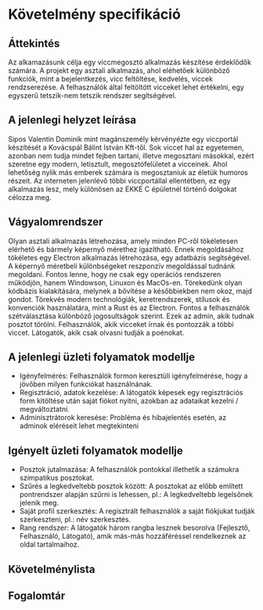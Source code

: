 # Követelmény specifikáció

## Áttekintés

Az alkamazásunk célja egy viccmegosztó alkalmazás készítése érdeklődők számára.
A projekt egy asztali alkalmazás, ahol eléhetőek különböző funkciók, mint a 
bejelentkezés, vicc feltöltése, kedvelés, viccek rendzserezése.
A felhasználók által feltöltött vicceket lehet értékelni, egy egyszerű 
tetszik-nem tetszik rendszer segítségével.

## A jelenlegi helyzet leírása

Sipos Valentin Dominik mint magánszemély kérvényézte egy viccportál készítését 
a Kovácspál Bálint István Kft-től.
Sok viccet hal az egyetemen, azonban nem tudja mindet fejben tartani, illetve 
megosztani másokkal, ezért szeretne egy modern, letisztult, megosztófelületet 
a vicceinek. Ahol lehetőség nylik más emberek számára is megosztaniuk az életük
humoros részeit.
Az interneten jelenlévő többi viccportállal ellentétben, ez egy alkalmazás 
lesz, mely különösen az EKKE C épületnél történő dolgokat célozza meg.

## Vágyalomrendszer

Olyan asztali alkalmazás létrehozása, amely minden PC-ről tökéletesen elérhető 
és bármely képernyő mérethez igazítható.
Ennek megoldásához tökéletes egy Electron alkalmazás létrehozása, egy adatbázis
segítségével.
A képernyő méretbeli különbségeket reszponzív megoldással tudnánk megoldani.
Fontos lenne, hogy ne csak egy operációs rendszeren működjön, hanem Windowson, 
Linuxon és MacOs-en.
Törekedünk olyan kódbázis kialakítására, melynek a bővítése a későbbiekben nem 
okoz, majd gondot.
Törekvés modern technológiák, keretrendszerek, stílusok és konvenciók 
használatára, mint a Rust és az Electron.
Fontos a felhasználók szétválasztása különböző jogosultságok szerint. 
Ezek az admin, akik tudnak posztot törölni.
Felhasználók, akik vicceket írnak és pontozzák a többi viccet.
Látogatók, akik csak olvasni tudják a poénokat.

## A jelenlegi üzleti folyamatok modellje

+ Igényfelmérés: Felhasználók formon keresztüli igényfelmérése, hogy a jövőben 
milyen funkciókat használnának.
+ Regisztráció, adatok kezelése: A látogatók képesek egy regisztrációs form 
kitöltése után saját fiókot nyitni, azokban az adataikat 
kezelni / megváltoztatni.
+ Adminisztrátorok keresése: Probléma és hibajelentés esetén, az adminok 
eléréseit lehet megtekinteni

## Igényelt üzleti folyamatok modellje

+ Posztok jutalmazása: A felhasználók pontokkal illethetik a számukra 
szimpatikus posztokat.
+ Szűrés a legkedveltebb posztok között: A posztokat az előbb említett 
pontrendszer alapján szűrni is lehessen, pl.: A legkedveltebb legelsőnek 
jelenik meg.
+ Saját profil szerkesztés: A regisztrált felhasználók a saját fiókjukat 
tudják szerkeszteni, pl.: név szerkesztés.
+ Rang rendszer: A látogatók három rangba lesznek besorolva (Fejlesztő, 
Felhasználó, Látogató), amik más-más hozzáféréssel rendelkeznek az oldal 
tartalmaihoz.
## Követelménylista

## Fogalomtár
